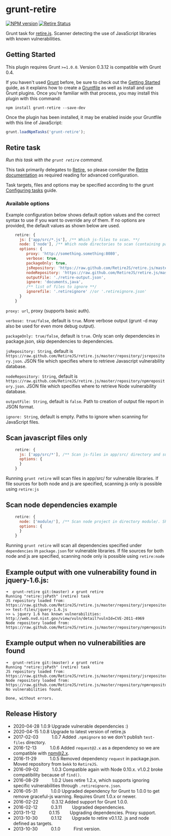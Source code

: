 # grunt-retire

[![NPM version](https://badge.fury.io/js/grunt-retire.png)](http://badge.fury.io/js/grunt-retire)
[![Retire Status](http://retire.insecurity.today/api/image?uri=https://raw.githubusercontent.com/RetireJS/grunt-retire/master/package.json)](http://retire.insecurity.today/api/image?uri=https://raw.githubusercontent.com/RetireJS/grunt-retire/master/package.json)

Grunt task for [retire.js](https://github.com/RetireJS/retire.js). Scanner detecting the use of JavaScript libraries with known vulnerabilities.



## Getting Started
This plugin requires Grunt `>=1.0.0`. Version 0.3.12 is compatible with Grunt 0.4.

If you haven't used [Grunt](http://gruntjs.com/) before, be sure to check out the [Getting Started](http://gruntjs.com/getting-started) guide, as it explains how to create a [Gruntfile](http://gruntjs.com/sample-gruntfile) as well as install and use Grunt plugins. Once you're familiar with that process, you may install this plugin with this command:

```shell
npm install grunt-retire --save-dev
```

Once the plugin has been installed, it may be enabled inside your Gruntfile with this line of JavaScript:

```js
grunt.loadNpmTasks('grunt-retire');
```




## Retire task
_Run this task with the `grunt retire` command._

This task primarily delegates to [Retire][], so please consider the [Retire documentation][] as required reading for advanced configuration.

[Retire]: https://github.com/RetireJS/retire.js
[Retire documentation]: https://github.com/RetireJS/retire.js

Task targets, files and options may be specified according to the grunt [Configuring tasks](http://gruntjs.com/configuring-tasks) guide.

### Available options
Example configuration below shows default option values and the correct syntax to use if you want to override any of them. If no options are provided, the default values as shown below are used.

```js
    retire: {
      js: ['app/src/*.js'], /** Which js-files to scan. **/
      node: ['node'], /** Which node directories to scan (containing package.json). **/
      options: {
         proxy: 'http://something.something:8080',
         verbose: true,
         packageOnly: true, 
         jsRepository: 'https://raw.github.com/RetireJS/retire.js/master/repository/jsrepository.json',
         nodeRepository: 'https://raw.github.com/RetireJS/retire.js/master/repository/npmrepository.json',
         outputFile: './retire-output.json',
         ignore: 'documents,java',
         /** list of files to ignore **/
         ignorefile: '.retireignore' //or '.retireignore.json'
      }
    }
```

`proxy: url`, proxy (supports basic auth).

`verbose: true/false`, default is `true`. More verbose output (grunt -d may also be used for even more debug output).

`packageOnly: true/false`, default is `true`. Only scan only dependencies in package.json, skip dependencies to dependencies.

`jsRepository: String`, default is `https://raw.github.com/RetireJS/retire.js/master/repository/jsrepository.json`. JSON file which specifies where to retrieve Javascript vulnerability database.

`nodeRepository: String`, default is `https://raw.github.com/RetireJS/retire.js/master/repository/npmrepository.json`. JSON file which specifies where to retrieve Node vulnerability database.

`outputFile: String`, default is `false`. Path to creation of output file report in JSON format.

`ignore: String`, default is empty. Paths to ignore when scanning for JavaScript files.


## Scan javascript files only
```js
    retire: {
      js: ['app/src/*'], /** Scan js-files in app/src/ directory and subdirectories. **/
      options: {
      }
    }
```

Running ```grunt retire``` will scan files in app/src/ for vulnerable libraries. If file sources for both node and js are specified, scanning js only is possible using `retire:js`

## Scan node dependencies example
```js
    retire: {
      node: ['module/'], /** Scan node project in directory module/. Should be ['.'] for normal projects **/
      options: {
      }
    }
```
Running ```grunt retire``` will scan all dependencies specified under `dependencies` in `package.json` for vulnerable libraries. If file sources for both node and js are specified, scanning node only is possible using `retire:node`


## Example output with one vulnerability found in jquery-1.6.js:

```
➜  grunt-retire git:(master) ✗ grunt retire
Running "retire:jsPath" (retire) task
JS repository loaded from: https://raw.github.com/RetireJS/retire.js/master/repository/jsrepository.json
>> test-files/jquery-1.6.js
>> ↳ jquery 1.6 has known vulnerabilities: http://web.nvd.nist.gov/view/vuln/detail?vulnId=CVE-2011-4969
Node repository loaded from: https://raw.github.com/RetireJS/retire.js/master/repository/npmrepository.json
```



## Example output when no vulnerabilities are found
```
➜  grunt-retire git:(master) ✗ grunt retire
Running "retire:jsPath" (retire) task
JS repository loaded from: https://raw.github.com/RetireJS/retire.js/master/repository/jsrepository.json
Node repository loaded from: https://raw.github.com/RetireJS/retire.js/master/repository/npmrepository.json
No vulnerabilities found.

Done, without errors.
```


## Release History

 * 2020-04-28   1.0.9   Upgrade vulnerable dependencies :)
 * 2020-04-15   1.0.8   Upgrade to latest version of retire.js 
 * 2017-02-03   1.0.7   Added `.npmignore` so we don't publish `test-files` directory. 
 * 2016-12-13   1.0.6   Added `request@2.x` as a dependency so we are compatible with npm@2.x.
 * 2016-11-29   1.0.5   Removed dependency `request` in package.json. Moved repository from `bekk` to `RetireJS`.
 * 2016-09-02   1.0.3   Compatible again with Node 0.10.x. v1.0.2 broke compatibility because of `find()`.
 * 2016-08-29   1.0.2   Uses retire 1.2.x, which supports ignoring specific vulnerabilities through `.retireignore.json`.
 * 2016-05-31   1.0.0   Upgraded dependency for Grunt to 1.0.0 to get remove graceful-js warning. Requires Grunt 1.0.x or newer.
 * 2016-02-22   0.3.12   Added support for Grunt 1.0.0.
 * 2016-02-12   0.3.11   Upgraded dependencies.
 * 2013-11-12   0.1.15   Upgrading dependencies. Proxy support.
 * 2013-10-30   0.1.12   Upgrade to retire v0.1.12. js and node defined as targets.
 * 2013-10-30   0.1.0   First version.

